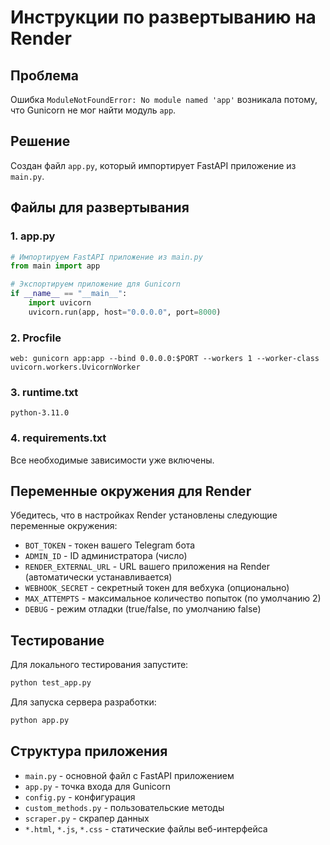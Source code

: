 # Инструкции по развертыванию на Render

## Проблема
Ошибка `ModuleNotFoundError: No module named 'app'` возникала потому, что Gunicorn не мог найти модуль `app`.

## Решение
Создан файл `app.py`, который импортирует FastAPI приложение из `main.py`.

## Файлы для развертывания

### 1. app.py
```python
# Импортируем FastAPI приложение из main.py
from main import app

# Экспортируем приложение для Gunicorn
if __name__ == "__main__":
    import uvicorn
    uvicorn.run(app, host="0.0.0.0", port=8000)
```

### 2. Procfile
```
web: gunicorn app:app --bind 0.0.0.0:$PORT --workers 1 --worker-class uvicorn.workers.UvicornWorker
```

### 3. runtime.txt
```
python-3.11.0
```

### 4. requirements.txt
Все необходимые зависимости уже включены.

## Переменные окружения для Render

Убедитесь, что в настройках Render установлены следующие переменные окружения:

- `BOT_TOKEN` - токен вашего Telegram бота
- `ADMIN_ID` - ID администратора (число)
- `RENDER_EXTERNAL_URL` - URL вашего приложения на Render (автоматически устанавливается)
- `WEBHOOK_SECRET` - секретный токен для вебхука (опционально)
- `MAX_ATTEMPTS` - максимальное количество попыток (по умолчанию 2)
- `DEBUG` - режим отладки (true/false, по умолчанию false)

## Тестирование

Для локального тестирования запустите:
```bash
python test_app.py
```

Для запуска сервера разработки:
```bash
python app.py
```

## Структура приложения

- `main.py` - основной файл с FastAPI приложением
- `app.py` - точка входа для Gunicorn
- `config.py` - конфигурация
- `custom_methods.py` - пользовательские методы
- `scraper.py` - скрапер данных
- `*.html`, `*.js`, `*.css` - статические файлы веб-интерфейса 